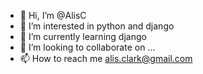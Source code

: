 - 👋 Hi, I’m @AlisC
- 👀 I’m interested in python and django
- 🌱 I’m currently learning django
- 💞️ I’m looking to collaborate on ...
- 📫 How to reach me alis.clark@gmail.com

<!---
AlisC/AlisC is a ✨ special ✨ repository because its `README.md` (this file) appears on your GitHub profile.
You can click the Preview link to take a look at your changes.
--->
